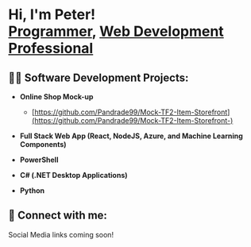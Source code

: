 <h1>Hi, I'm Peter! <br/><a href="https://github.com/Pandrade99">Programmer</a>, <a href="https://www.linkedin.com/in/peter-m-andrade/">Web Development Professional</a>

<h2>👨‍💻 Software Development Projects:</h2>

- <b>Online Shop Mock-up</b><br />
  - [https://github.com/Pandrade99/Mock-TF2-Item-Storefront](https://github.com/Pandrade99/Mock-TF2-Item-Storefront-)
  
- <b>Full Stack Web App (React, NodeJS, Azure, and Machine Learning Components)</b>
 
- <b>PowerShell</b>
 
- <b>C# (.NET Desktop Applications)</b>
 
- <b>Python</b>
  

<h2> 🤳 Connect with me:</h2>

Social Media links coming soon!
